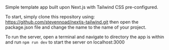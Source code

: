 Simple template app built upon Next.js with Tailwind CSS pre-configured.

To start, simply clone this repository using: https://github.com/stevennoad/nextjs-tailwind.git
then open the package.json file and change the name to the name of your project.

To run the server, open a terminal and navigate to directory the app is within and run `npm run dev` to start the server on localhost:3000
